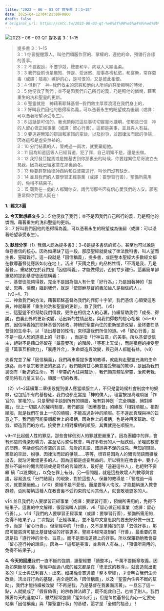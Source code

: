 ```yaml
---
title: "2023 – 06 – 03 QT 提多書 3：1~15"
date: 2025-04-12T04:21:09+0800
draft: false
# original_url: https://cmtc.tw/2023-06-03-qt-%e6%8f%90%e5%a4%9a%e6%9b%b8-3%ef%bc%9a115
---
```


![2023 – 06 – 03 QT 提多書 3：1\~15](/images/qt.jpg  "2023 – 06 – 03 QT 提多書 3：1\~15")

> 提多書 3：1\~15  
> 3：1 你要提醒眾人，叫他們順服作官的、掌權的，遵他的命，預備行各樣的善事。  
> 3：2 不要毀謗，不要爭競，總要和平，向眾人大顯溫柔。  
> 3：3 我們從前也是無知、悖逆、受迷惑、服事各樣私慾，和宴樂，常存惡毒（或譯：陰毒）嫉妒的心，是可恨的，又是彼此相恨。  
> 3：4 但到了　神─我們救主的恩慈和他向人所施的慈愛顯明的時候，  
> 3：5 他便救了我們；並不是因我們自己所行的義，乃是照他的憐憫，藉著重生的洗和聖靈的更新。  
> 3：6 聖靈就是　神藉著耶穌基督─我們救主厚厚澆灌在我們身上的，  
> 3：7 好叫我們因他的恩得稱為義，可以憑著永生的盼望成為後嗣（或譯：可以憑著盼望承受永生）。  
> 3：8 這話是可信的。我也願你把這些事切切實實地講明，使那些已信　神的人留心做正經事業（或譯：留心行善）。這都是美事，並且與人有益。  
> 3：9 要遠避無知的辯論和家譜的空談，以及紛爭，並因律法而起的爭競，因為這都是虛妄無益的。  
> 3：10 分門結黨的人，警戒過一兩次，就要棄絕他。  
> 3：11 因為知道這等人已經背道，犯了罪，自己明知不是，還是去做。  
> 3：12 我打發亞提馬或是推基古到你那裏去的時候，你要趕緊往尼哥波立去見我，因為我已經定意在那裏過冬。  
> 3：13 你要趕緊給律師西納和亞波羅送行，叫他們沒有缺乏。  
> 3：14 並且我們的人要學習正經事業（或譯：要學習行善），預備所需用的，免得不結果子。  
> 3：15 同我在一處的人都問你安。請代問那些因有信心愛我們的人安。願恩惠常與你們眾人同在！

**1.  經文3遍**

**2. 今天默想經文**多 3：5 他便救了我們；並不是因我們自己所行的義，乃是照他的憐憫，藉著重生的洗和聖靈的更新。  
3：7 好叫我們因他的恩得稱為義，可以憑著永生的盼望成為後嗣（或譯：可以憑著盼望承受永生）。

**3. 默想分享**（1）我個人認為提多書3：3\~8是提多書信的核心，甚至也可以說是每卷書信的核心。因為如果缺了這一段，那麼聖經就變成了律法教科書，叫人望而生畏、窒礙難行。這一段就是「因信稱義」，提多書，或是整本聖經大多數經文都在教導基督徒應該如何在地上，活出「天國之民」的品格性情，「不再是我，乃是基督」，重點就在於我們是「因信稱義」，才能做得到，否則寸步難行。這裏簡單卻重點的提到基督徒因信稱義：  
一、基督徒能夠得救，完全不是因為個人有什麼「好行為」；乃是因著神的「慈愛、恩典、憐憫」臨到我們，就是「使耶穌基督的義加給凡是相信的人」。（v3\~4、7）  
二、神救我們的方法，藉著耶穌基督為我們的罪釘十字架，我們憑信 心領受這恩典，神就藉著「重生的洗和聖靈的更新」，救了我們。（v5）  
三、這聖靈不但幫助我們得救，更住在相信之人的心裏，持續幫助我們「成長、得勝」，由裏到外的更新改變，活出新的性情品格，與我們得救的信心相稱（v5\~6）  
四、因信稱義始於耶穌基督的拯救，持續於聖靈內住的更新塑造改變，至終要在基督徒的生命中，以「活出基督的性情」來印證我們所信的道。v8「留心行善」並不是一般人想的道德上的「好事」 ，而是指「行神旨意」的美事。所以基督徒信主，絕對不是藉口停留在「屬靈嬰孩」的階段，「等死上天堂」，而是積極的接受聖靈「萬事互相效力」，「裏應外合」，生命塑造與改變，與己與人都能有益。（v8）

先看完並了解「因信稱義」，我們再來看提多書的教導，就能夠走聖靈充滿的生命道路，而不是宗教律法的死路了。我們能夠甘心樂意接受聖經的教導，是因為我們裏面有「新造的生命」，有「聖靈的內住與幫助」，我們願意體貼聖靈，治死老我，便能夠有力量又甘心，順服一切的教導。

（2）v1\~2延續第二章後段提到僕人應當順服主人，不只是當時候社會制度中的奴隸，也包括所有的基督徒，我們也都應當是「神的僕人」，理當按照真理順服「作官的、掌權的」。只是聖經中談到所有的順服，唯有對神是「完全順服、絕對順服」，世上一切屬人的權柄制度，我們都是「因著基督」的緣故「相對順服」。相對順服，就是我們在世上一切的順服，不能高過對神的順服。在不違反真理與神的旨意之下，我們盡可能要順服世上的權柄，因為世上的權柄，也是神用來幫助、修剪、塑造我們的方式。接受世上相對權柄的順服，其實就是在順服主。

v9\~11比起個人性的罪惡，那些會絆倒別人的罪就更嚴重了。因為團體中的罪，會有邪惡的傳染影響力，甚至玷污整個教會，叫許多軟弱的人一起跌倒。革哩底教會的問題，包括虛假的虛空的言語、荒渺的言語、錯誤與不潔的成見、無知的辯論、家譜的空談、紛爭、因律法而起的爭競……等等，很容易因為人的閒言閒語而擴散出去，就玷污敗壞更多的人。因為這都是虛妄無益的。所以特別在教會中，要小心那些不屬神的閒言閒語或是奇怪的言論說法，最好是「遠避這些人」，也絕對不要繼 續「以訛傳訛」，以免在罪上有分。另一個問題，就是這些敗壞人的教導與言語，容易造成「分門結黨」的現象，對於這些人，保羅的教導是：「警戒過一兩次，就要棄絕他。」（v10）棄絕不是不愛他，而是要等人悔改，才能接納進入教會群體，否則接納這種人在教會裏不受約束的玷污其他人，就會敗壞更多的人。

v14 並且我們的人要學習正經事業（或譯：要學習行善），預備所需用的，免得不結果子。這裏的中文解釋，很容易叫人誤解，v8「留心做正經事業（或譯：留心行善）。」、v14「我們的人要學習正經事業（或譯：要學習行善），預備所需用的，免得不結果子。」二次提到「正經事業」，並不是中文意思說的要去好好做一份工作，而是「留心行善」。但聖經中的「行善」，又不是單純指的是「去做好事」，那麼可能慈濟可能比基督徒做的好事更多。聖經中經常提到的「行善」，最重要的意思是指「遵行神的命令、旨意」，而不是單指道德上的好事。所以保羅勸勉教會要「留心遵行神的話語」，因為—「這都是美事，並且與人有益。」、「預備所需用的，免得不結果子。」

**4. 今天的回應**我們一直不斷的強調，讀聖經要「讀整本」，千萬不要斷章取義。因為如果斷章取義，聖經中超過八成的經文都是在「律法式的教導」，就會造就出更多的「文士與法利賽人」出來。如果融會貫通讀「整本聖經」，才會明白我們生命改變，活出好行為的基礎，完全是因為「因信稱義」，以及「聖靈內住與不斷的幫助」，我們才能持續被改變「不再是我，乃是基督在我裏面活著」。一旦忘了這一點，人就變成了「假冒偽善」的宗教律法師了，既不能救自己，也害了別人。我們跟著每天的進度QT，雖然經常強調「當如何行 」，但是每位基督徒內心一定要先站稱「因信稱義」與「靠聖靈行事」的基礎，這才是「全備的福音」！